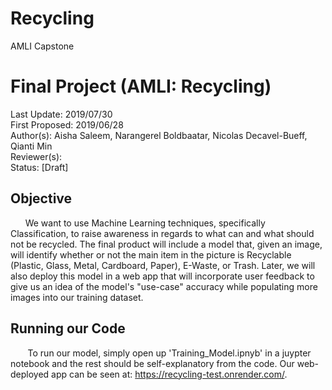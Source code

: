 # Recycling
AMLI Capstone

# Final Project (AMLI: Recycling)
Last Update: 2019/07/30  <br />
First Proposed: 2019/06/28 <br />
Author(s): Aisha Saleem, Narangerel Boldbaatar, Nicolas Decavel-Bueff, Qianti Min<br />
Reviewer(s): <br />
Status: [Draft] <br />

## Objective
&nbsp;&nbsp;&nbsp;&nbsp;&nbsp;&nbsp;We want to use Machine Learning techniques, specifically Classification, to raise awareness in regards to what can and what should not be recycled. The final product will include a model that, given an image, will identify whether or not the main item in the picture is Recyclable (Plastic, Glass, Metal, Cardboard, Paper), E-Waste, or Trash. Later, we will also deploy this model in a web app that will incorporate user feedback to give us an idea of the model's "use-case" accuracy while populating more images into our training dataset. <br />

## Running our Code
&nbsp;&nbsp;&nbsp;&nbsp;&nbsp;&nbsp; To run our model, simply open up 'Training_Model.ipnyb' in a juypter notebook and the rest should be self-explanatory from the code. Our web-deployed app can be seen at: https://recycling-test.onrender.com/.
